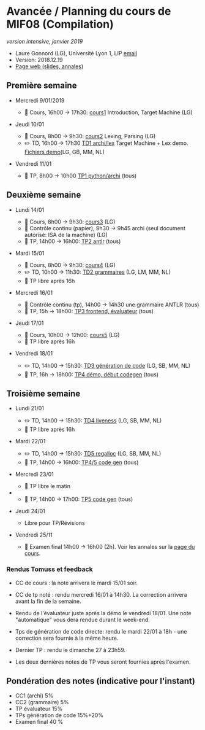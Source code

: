 # Avancée / Planning du cours de MIF08 (Compilation)
_version intensive, janvier 2019_

  * Laure Gonnord (LG), Université Lyon 1, LIP [email](mailto:laure.gonnord@ens-lyon.fr)
  * Version: 2018.12.19
  * [Page web (slides, annales)](http://laure.gonnord.org/pro/teaching/compilM1.html)

## Première semaine

  - Mercredi 9/01/2019
     - :book: Cours, 16h00 -> 17h30:
       [cours1](http://laure.gonnord.org/pro/teaching/MIF08_Compil1819/mif08_all_slides4p.pdf)
       Introduction, Target Machine (LG)
 
  - Jeudi 10/01
     - :book: Cours, 8h00 -> 9h30:
       [cours2](http://laure.gonnord.org/pro/teaching/MIF08_Compil1819/mif08_all_slides4p.pdf)
       Lexing, Parsing (LG)
	 - :pencil2: TD, 16h00 -> 17h30 [TD1
       archi/lex](http://laure.gonnord.org/pro/teaching/MIF08_Compil1819/cahier_exos_MIF08.pdf)
       Target Machine + Lex demo. [Fichiers demo](http://laure.gonnord.org/pro/teaching/MIF08_Compil1819/ANTLR-demolex.tgz)(LG, GB,
       MM, NL)
   
  - Vendredi 11/01
	 - :hammer: TP, 8h00 -> 10h00 [TP1 python/archi](http://laure.gonnord.org/pro/teaching/MIF08_Compil1819/mif08_tp1.pdf) (tous)

## Deuxième semaine

  - Lundi 14/01
    - :book: Cours, 8h00 -> 9h30:  [cours3](http://laure.gonnord.org/pro/teaching/MIF08_Compil1819/mif08_all_slides4p.pdf) (LG)
	- :mag_right: Contrôle continu (papier), 9h30 -> 9h45 archi (seul document
      autorisé: ISA de la machine) (LG)
    - :hammer: TP, 14h00 -> 16h00: [TP2 antlr](http://laure.gonnord.org/pro/teaching/MIF08_Compil1819/mif08_tp2.pdf) (tous)
  
  - Mardi 15/01
	- :book: Cours, 8h00 -> 9h30:  [cours4](http://laure.gonnord.org/pro/teaching/MIF08_Compil1819/mif08_all_slides4p.pdf) (LG)
    - :pencil2: TD, 10h00 -> 11h30: [TD2 grammaires](http://laure.gonnord.org/pro/teaching/MIF08_Compil1819/cahier_exos_MIF08.pdf) (LG, LM,
      MM, NL) 
	- :hammer: TP libre après 16h
	
  - Mercredi 16/01
	- :mag_right: Contrôle continu (tp), 14h00 -> 14h30 une grammaire
      ANTLR (tous)
    - :hammer: TP, 15h -> 18h00: [TP3 frontend, évaluateur](http://laure.gonnord.org/pro/teaching/MIF08_Compil1819/mif08_tp3.pdf) (tous)

  - Jeudi 17/01
  	- :book: Cours, 10h00 -> 12h00:  [cours5](http://laure.gonnord.org/pro/teaching/MIF08_Compil1819/mif08_all_slides4p.pdf) (LG)
	- :hammer: TP libre après 16h
	
  - Vendredi 18/01
    - :pencil2: TD, 14h00 -> 15h30: [TD3 génération de code](http://laure.gonnord.org/pro/teaching/MIF08_Compil1819/cahier_exos_MIF08.pdf) (LG, SB,
      MM, NL) 
    - :hammer: TP, 16h -> 18h00: [TP4 démo, début codegen](http://laure.gonnord.org/pro/teaching/MIF08_Compil1819/cahier_TP_MIF08.pdf) (tous)
    

## Troisième semaine

  - Lundi 21/01
    - :pencil2: TD, 14h00 -> 15h30: [TD4 liveness](http://laure.gonnord.org/pro/teaching/MIF08_Compil1819/cahier_exos_MIF08.pdf) (LG, SB,
      MM, NL) 
	- :hammer: TP libre après 16h
	
  - Mardi 22/01
	- :pencil2: TD, 14h00 -> 15h30: [TD5 regalloc](http://laure.gonnord.org/pro/teaching/MIF08_Compil1819/cahier_exos_MIF08.pdf) (LG, SB,
      MM, NL) 
	- :hammer: TP, 14h00 -> 16h00:  [TP4/5 code gen](http://laure.gonnord.org/pro/teaching/MIF08_Compil1819/cahier_TP_MIF08.pdf) (tous)

  - Mercredi 23/01
	- :hammer: TP libre le matin
- 	- :hammer: TP, 14h00 -> 17h00:  [TP5 code gen](http://laure.gonnord.org/pro/teaching/MIF08_Compil1819/cahier_TP_MIF08.pdf) (tous)

  - Jeudi 24/01
	- Libre pour TP/Révisions

  - Vendredi 25/11
	- :mag_right: Examen final 14h00 -> 16h00 (2h). Voir les annales sur la [page du
      cours](http://laure.gonnord.org/pro/teaching/compilM1.html).


### Rendus Tomuss et feedback

  - CC de cours : la note arrivera le mardi 15/01 soir.
  
  - CC de tp noté : rendu mercredi 16/01 à 14h30. La correction
    arrivera avant la fin de la semaine.

  - Rendu de l'évaluateur juste après la démo le vendredi 18/01. Une
    note "automatique" vous dera rendue durant le week-end.

  - Tps de génération de code directe: rendu le mardi 22/01 à 18h - une
    correction sera fournie à la même heure. 
	
  - Dernier TP : rendu le dimanche 27 à 23h59.
  
  - Les deux dernières notes de TP vous seront fournies après l'examen.

## Pondération des notes (indicative pour l'instant)
  - CC1 (archi) 5%
  - CC2 (grammaire) 5%
  - TP évaluateur 15%
  - TPs génération de code 15%+20%
  - Examen final 40 %
